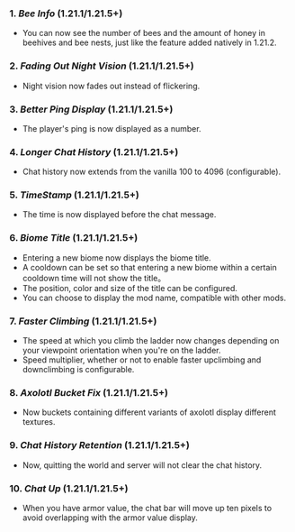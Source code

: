 ### **1.** *Bee Info*  (1.21.1/1.21.5+)
* You can now see the number of bees and the amount of honey in beehives and bee nests, just like the feature added natively in 1.21.2.

### **2.** *Fading Out Night Vision*  (1.21.1/1.21.5+)
* Night vision now fades out instead of flickering.

### **3.** *Better Ping Display*  (1.21.1/1.21.5+)
* The player's ping is now displayed as a number.

### **4.** *Longer Chat History*  (1.21.1/1.21.5+)
* Chat history now extends from the vanilla 100 to 4096 (configurable).

### **5.** *TimeStamp*  (1.21.1/1.21.5+)
* The time is now displayed before the chat message.

### **6.** *Biome Title*  (1.21.1/1.21.5+)
* Entering a new biome now displays the biome title.
* A cooldown can be set so that entering a new biome within a certain cooldown time will not show the title。
* The position, color and size of the title can be configured.
* You can choose to display the mod name, compatible with other mods.

### **7.** *Faster Climbing*  (1.21.1/1.21.5+)
* The speed at which you climb the ladder now changes depending on your viewpoint orientation when you're on the ladder.
* Speed multiplier, whether or not to enable faster upclimbing and downclimbing is configurable.

### **8.** *Axolotl Bucket Fix*  (1.21.1/1.21.5+)
* Now buckets containing different variants of axolotl display different textures.

### **9.** *Chat History Retention*  (1.21.1/1.21.5+)
* Now, quitting the world and server will not clear the chat history.

### **10.** *Chat Up*  (1.21.1/1.21.5+)
* When you have armor value, the chat bar will move up ten pixels to avoid overlapping with the armor value display.